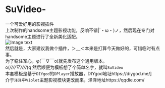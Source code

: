 # SuVideo-
一个可爱好用的影视插件  
上次制作的handsome主题影视功能，反响不错|´・ω・)ノ，然后现在专门对handsome主题进行了全新美化适配。  
![Image text](https://s2.ax1x.com/2020/01/15/lOYB38.png)  
然后就是，大家建议我做个插件，＞﹏＜本来是打算今天做好的，可惜临时有点事。  
为了稳住军心，φ(￣∇￣o)就先发布这个通用版本。  
o(*////▽////*)q 然后顺便为模板想了个简单名字，就叫`SuVideo`  
本套模板是基于`DIYgod`的`DPlayer`播放器，DIYgod地址https://diygod.me/]  
介于`泽泽`中`Violet`主题影视模块更改而来，泽泽地址https://qqdie.com/  
